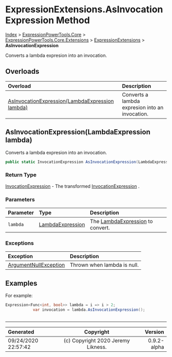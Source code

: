 ﻿# ExpressionExtensions.AsInvocationExpression Method

[Index](../index.md) > [ExpressionPowerTools.Core](ExpressionPowerTools.Core.a.md) > [ExpressionPowerTools.Core.Extensions](ExpressionPowerTools.Core.Extensions.n.md) > [ExpressionExtensions](ExpressionPowerTools.Core.Extensions.ExpressionExtensions.cs.md) > **AsInvocationExpression**

Converts a lambda expresion into an invocation.

## Overloads

| Overload | Description |
| :-- | :-- |
| [AsInvocationExpression(LambdaExpression lambda)](#asinvocationexpressionlambdaexpression-lambda) | Converts a lambda expresion into an invocation. |
## AsInvocationExpression(LambdaExpression lambda)

Converts a lambda expresion into an invocation.

```csharp
public static InvocationExpression AsInvocationExpression(LambdaExpression lambda)
```

### Return Type

 [InvocationExpression](https://docs.microsoft.com/dotnet/api/system.linq.expressions.invocationexpression)  - The transformed [InvocationExpression](https://docs.microsoft.com/dotnet/api/system.linq.expressions.invocationexpression) .

### Parameters

| Parameter | Type | Description |
| :-- | :-- | :-- |
| `lambda` | [LambdaExpression](https://docs.microsoft.com/dotnet/api/system.linq.expressions.lambdaexpression) | The [LambdaExpression](https://docs.microsoft.com/dotnet/api/system.linq.expressions.lambdaexpression) to convert. |

### Exceptions

| Exception | Description |
| :-- | :-- |
| [ArgumentNullException](https://docs.microsoft.com/dotnet/api/system.argumentnullexception) | Thrown when lambda is null. |

## Examples

For example:

```csharp
Expression<Func<int, bool>> lambda = i => i > 2;
            var invocation = lambda.AsInvocationExpression();
            
```


---

| Generated | Copyright | Version |
| :-- | :-: | --: |
| 09/24/2020 22:57:42 | (c) Copyright 2020 Jeremy Likness. | 0.9.2-alpha |
